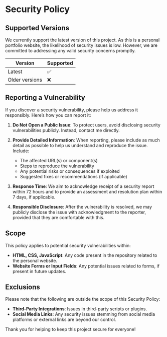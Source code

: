 # Security Policy

## Supported Versions

We currently support the latest version of this project. As this is a personal portfolio website, the likelihood of security issues is low. However, we are committed to addressing any valid security concerns promptly.

| Version | Supported          |
| ------- | ------------------ |
| Latest  | :white_check_mark: |
| Older versions | :x: |

## Reporting a Vulnerability

If you discover a security vulnerability, please help us address it responsibly. Here’s how you can report it:

1. **Do Not Open a Public Issue**: To protect users, avoid disclosing security vulnerabilities publicly. Instead, contact me directly.
   
2. **Provide Detailed Information**: When reporting, please include as much detail as possible to help us understand and reproduce the issue. Include:
   - The affected URL(s) or component(s)
   - Steps to reproduce the vulnerability
   - Any potential risks or consequences if exploited
   - Suggested fixes or recommendations (if applicable)

3. **Response Time**: We aim to acknowledge receipt of a security report within 72 hours and to provide an assessment and resolution plan within 7 days, if applicable.

4. **Responsible Disclosure**: After the vulnerability is resolved, we may publicly disclose the issue with acknowledgment to the reporter, provided that they are comfortable with this.

## Scope

This policy applies to potential security vulnerabilities within:
- **HTML, CSS, JavaScript**: Any code present in the repository related to the personal website.
- **Website Forms or Input Fields**: Any potential issues related to forms, if present in future updates.

## Exclusions

Please note that the following are outside the scope of this Security Policy:
- **Third-Party Integrations**: Issues in third-party scripts or plugins.
- **Social Media Links**: Any security issues stemming from social media platforms or external links are beyond our control.

Thank you for helping to keep this project secure for everyone!
